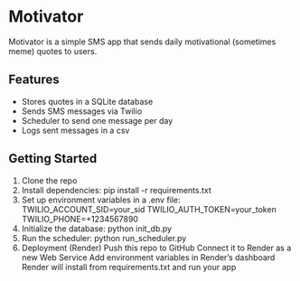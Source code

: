 # Motivator

Motivator is a simple SMS app that sends daily motivational (sometimes meme) quotes to users.

## Features
- Stores quotes in a SQLite database
- Sends SMS messages via Twilio
- Scheduler to send one message per day
- Logs sent messages in a csv

## Getting Started
1. Clone the repo
2. Install dependencies:
   pip install -r requirements.txt
3. Set up environment variables in a .env file:
    TWILIO_ACCOUNT_SID=your_sid
    TWILIO_AUTH_TOKEN=your_token
    TWILIO_PHONE=+1234567890
4. Initialize the database:
    python init_db.py
5. Run the scheduler:
    python run_scheduler.py
6. Deployment (Render)
    Push this repo to GitHub
    Connect it to Render as a new Web Service
    Add environment variables in Render’s dashboard
    Render will install from requirements.txt and run your app